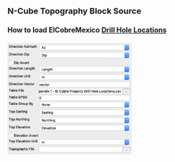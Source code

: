 ### N-Cube Topography Block Source

#### How to load ElCobreMexico [Drill Hole Locations](https://github.com/mobigroup/ParaView-ElCobreMexico/blob/master/data/Appendix%201%20-%20El%20Cobre%20Property%20Drill%20Hole%20Locations.csv)
<img src="ElCobreMexico.jpg" width="50%" alt="ElCobreMexico"/>
